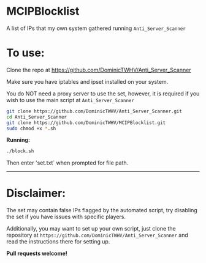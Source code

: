 # MCIPBlocklist
A list of IPs that my own system gathered running `Anti_Server_Scanner`

# To use:

Clone the repo at https://github.com/DominicTWHV/Anti_Server_Scanner

Make sure you have iptables and ipset installed on your system.

You do NOT need a proxy server to use the set, however, it is required if you wish to use the main script at `Anti_Server_Scanner`

```bash
git clone https://github.com/DominicTWHV/Anti_Server_Scanner.git
cd Anti_Server_Scanner
git clone https://github.com/DominicTWHV/MCIPBlocklist.git
sudo chmod +x *.sh
```

**Running:**

```bash
./block.sh
```

Then enter 'set.txt` when prompted for file path.

---

# Disclaimer:

The set may contain false IPs flagged by the automated script, try disabling the set if you have issues with specific players.

Additionally, you may want to set up your own script, just clone the repository at `https://github.com/DominicTWHV/Anti_Server_Scanner` and read the instructions there for setting up.

**Pull requests welcome!**
